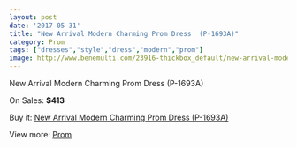 ```yaml
---
layout: post
date: '2017-05-31'
title: "New Arrival Modern Charming Prom Dress  (P-1693A)"
category: Prom
tags: ["dresses","style","dress","modern","prom"]
image: http://www.benemulti.com/23916-thickbox_default/new-arrival-modern-charming-prom-dress-p-1693a.jpg
---
```

New Arrival Modern Charming Prom Dress  (P-1693A)

On Sales: **$413**
<a href="https://www.benemulti.com/en/prom/9331-new-arrival-modern-charming-prom-dress-p-1693a.html"><amp-img layout="responsive" width="600" height="600" src="//www.benemulti.com/23916-thickbox_default/new-arrival-modern-charming-prom-dress-p-1693a.jpg" alt="New Arrival Modern Charming Prom Dress  (P-1693A) 0" /></a>
<a href="https://www.benemulti.com/en/prom/9331-new-arrival-modern-charming-prom-dress-p-1693a.html"><amp-img layout="responsive" width="600" height="600" src="//www.benemulti.com/23917-thickbox_default/new-arrival-modern-charming-prom-dress-p-1693a.jpg" alt="New Arrival Modern Charming Prom Dress  (P-1693A) 1" /></a>

Buy it: [New Arrival Modern Charming Prom Dress  (P-1693A)](https://www.benemulti.com/en/prom/9331-new-arrival-modern-charming-prom-dress-p-1693a.html "New Arrival Modern Charming Prom Dress  (P-1693A)")

View more: [Prom](https://www.benemulti.com/en/78-prom "Prom")